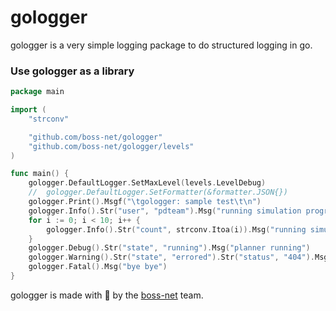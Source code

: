 # gologger

gologger is a very simple logging package to do structured logging in go. 

### Use gologger as a library

```go
package main

import (
	"strconv"

	"github.com/boss-net/gologger"
	"github.com/boss-net/gologger/levels"
)

func main() {
	gologger.DefaultLogger.SetMaxLevel(levels.LevelDebug)
	//	gologger.DefaultLogger.SetFormatter(&formatter.JSON{})
	gologger.Print().Msgf("\tgologger: sample test\t\n")
	gologger.Info().Str("user", "pdteam").Msg("running simulation program")
	for i := 0; i < 10; i++ {
		gologger.Info().Str("count", strconv.Itoa(i)).Msg("running simulation step...")
	}
	gologger.Debug().Str("state", "running").Msg("planner running")
	gologger.Warning().Str("state", "errored").Str("status", "404").Msg("could not run")
	gologger.Fatal().Msg("bye bye")
}
```

gologger is made with 🖤 by the [boss-net](https://boss-net.github.io) team.
